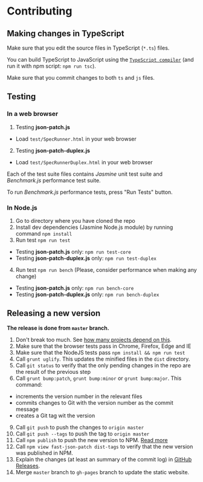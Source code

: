 # Contributing

## Making changes in TypeScript

Make sure that you edit the source files in TypeScript (`*.ts`) files.

You can build TypeScript to JavaScript using the [`TypeScript compiler`](https://www.typescriptlang.org/docs/tutorial.html)
(and run it with npm script: `npm run tsc`).

Make sure that you commit changes to both `ts` and `js` files.

## Testing

### In a web browser

1. Testing **json-patch.js**
 - Load `test/SpecRunner.html` in your web browser
2. Testing **json-patch-duplex.js**
 - Load `test/SpecRunnerDuplex.html` in your web browser

Each of the test suite files contains *Jasmine* unit test suite and *Benchmark.js* performance test suite.

To run *Benchmark.js* performance tests, press "Run Tests" button.

### In Node.js

1. Go to directory where you have cloned the repo
2. Install dev dependencies (Jasmine Node.js module) by running command `npm install`
3. Run test `npm run test`
 - Testing **json-patch.js** only: `npm run test-core`
 - Testing **json-patch-duplex.js** only: `npm run test-duplex`
4. Run test `npm run bench` (Please, consider performance when making any change)
 - Testing **json-patch.js** only: `npm run bench-core`
 - Testing **json-patch-duplex.js** only: `npm run bench-duplex`



## Releasing a new version

**The release is done from `master` branch.**

1. Don't break too much. See [how many projects depend on this](https://www.npmjs.com/browse/depended/fast-json-patch).
2. Make sure that the browser tests pass in Chrome, Firefox, Edge and IE
3. Make sure that the NodeJS tests pass `npm install && npm run test`
4. Call `grunt uglify`. This updates the minified files in the `dist` directory.
5. Call `git status` to verify that the only pending changes in the repo are the result of the previous step
5. Call `grunt bump:patch`, `grunt bump:minor` or `grunt bump:major`. This command:
 - increments the version number in the relevant files
 - commits changes to Git with the version number as the commit message
 - creates a Git tag wit the version
9. Call `git push` to push the changes to `origin master`
10. Call `git push --tags` to push the tag to `origin master`
11. Call `npm publish` to push the new version to NPM. [Read more](https://docs.npmjs.com/getting-started/publishing-npm-packages)
12. Call `npm view fast-json-patch dist-tags` to verify that the new version was published in NPM.
13. Explain the changes (at least an summary of the commit log) in [GitHub Releases](https://github.com/Starcounter-Jack/JSON-Patch/releases).
14. Merge `master` branch to `gh-pages` branch to update the static website.
